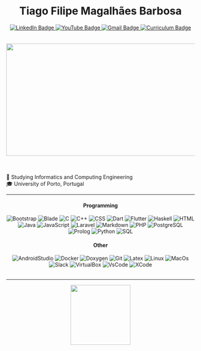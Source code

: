 <h1 align="center">Tiago Filipe Magalhães Barbosa</h1>

<div align="center">
  <a href="https://www.linkedin.com/in/tiagobarbosa05">
   <img src="https://img.shields.io/badge/LinkedIn-0077B5?style=for-the-badge&logo=linkedin&logoColor=white" alt="LinkedIn Badge"/>
  </a>
  <a href="https://www.youtube.com/channel/UCK9REpAh--OqKDY4G2OMxwQ">
   <img src="https://img.shields.io/badge/YouTube-FF0000?style=for-the-badge&logo=youtube&logoColor=white" alt="YouTube Badge"/>
  </a>
  <a href="mailto:tiago.filipe.barbosa@gmail.com">
   <img src="https://img.shields.io/badge/Gmail-D14836?style=for-the-badge&logo=gmail&logoColor=white" alt="Gmail Badge"/>
  </a>
  <a href="https://github.com/th0rz05/th0rz05/blob/master/resume.pdf">
   <img src="https://img.shields.io/badge/Curriculum-333333?style=for-the-badge&logo=pdf&logoColor=white" alt="Curriculum Badge"/>
  </a>
</div>


<br>
<br>

<div align="center">
  <img src="https://media.giphy.com/media/dWesBcTLavkZuG35MI/giphy.gif" width="600" height="300"/>
</div>

<br>
<br>

📖 Studying Informatics and Computing Engineering <br>
🎓 University of Porto, Portugal <br>
 
<hr></hr>

<div align="center">
  <h4>Programming</h4>
  <div display="flex">  
   <img src="https://img.shields.io/badge/Bootstrap-563D7C?style=for-the-badge&logo=bootstrap&logoColor=white" alt="Bootstrap">
   <img src="https://img.shields.io/badge/Blade-563D7C?style=for-the-badge&logo=bootstrap&logoColor=white" alt="Blade">
   <img src="https://img.shields.io/badge/C-00599C?style=for-the-badge&logo=c&logoColor=white" alt="C">
   <img src="https://img.shields.io/badge/C%2B%2B-00599C?style=for-the-badge&logo=c%2B%2B&logoColor=white" alt="C++">
   <img src="https://img.shields.io/badge/CSS3-1572B6?style=for-the-badge&logo=css3&logoColor=white" alt="CSS">
   <img src="https://img.shields.io/badge/Dart-0175C2?style=for-the-badge&logo=dart&logoColor=white" alt="Dart">
   <img src="https://img.shields.io/badge/Flutter-02569B?style=for-the-badge&logo=flutter&logoColor=white" alt="Flutter">
   <img src="https://img.shields.io/badge/Haskell-5D4F85?style=for-the-badge&logo=haskell&logoColor=white" alt="Haskell">
   <img src="https://img.shields.io/badge/HTML5-E34F26?style=for-the-badge&logo=html5&logoColor=white" alt="HTML">
   <img src="https://img.shields.io/badge/Java-ED8B00?style=for-the-badge&logo=java&logoColor=white" alt="Java"> 
   <img src="https://img.shields.io/badge/JavaScript-323330?style=for-the-badge&logo=javascript&logoColor=F7DF1E" alt="JavaScript">  
   <img src="https://img.shields.io/badge/Laravel-FB503B?style=for-the-badge&logo=laravel&logoColor=white" alt="Laravel">
   <img src="https://img.shields.io/badge/Markdown-000000?style=for-the-badge&logo=markdown&logoColor=white" alt="Markdown">
   <img src="https://img.shields.io/badge/PHP-777BB4?style=for-the-badge&logo=php&logoColor=white" alt="PHP">
   <img src="https://img.shields.io/badge/PostgreSQL-336791?style=for-the-badge&logo=postgresql&logoColor=white" alt="PostgreSQL">
   <img src="https://img.shields.io/badge/Prolog-DFDFDF?style=for-the-badge&logo=prolog&logoColor=000000" alt="Prolog">
   <img src="https://img.shields.io/badge/Python-FFD43B?style=for-the-badge&logo=python&logoColor=blue" alt="Python">
   <img src="https://img.shields.io/badge/SQLite-07405E?style=for-the-badge&logo=sqlite&logoColor=white" alt="SQL">
    
  </div>
  <h4>Other</h4>
  <div display="flex">
   <img src="https://img.shields.io/badge/Android%20Studio-563D7C?style=for-the-badge&logo=android-studio&logoColor=green" alt="AndroidStudio">
   <img src="https://img.shields.io/badge/Docker-563D7C?style=for-the-badge&logo=docker&logoColor=white" alt="Docker">
   <img src="https://img.shields.io/badge/Doxygen-563D7C?style=for-the-badge&logo=doxygen&logoColor=yellow" alt="Doxygen">
   <img src="https://img.shields.io/badge/GIT-E44C30?style=for-the-badge&logo=git&logoColor=white" alt="Git">
   <img src="https://img.shields.io/badge/LaTeX-47A141?style=for-the-badge&logo=LaTeX&logoColor=white" alt="Latex">
   <img src="https://img.shields.io/badge/Linux-FCC624?style=for-the-badge&logo=linux&logoColor=black" alt="Linux">
   <img src="https://img.shields.io/badge/mac%20os-000000?style=for-the-badge&logo=apple&logoColor=white" alt="MacOs">
   <img src="https://img.shields.io/badge/Slack-4A154B?style=for-the-badge&logo=slack&logoColor=white" alt="Slack">
   <img src="https://img.shields.io/badge/VirtualBox-563D7C?style=for-the-badge&logo=virtualbox&logoColor=white" alt="VirtualBox">
   <img src="https://img.shields.io/badge/VSCode-0078D4?style=for-the-badge&logo=visual%20studio%20code&logoColor=white" alt="VsCode">
   <img src="https://img.shields.io/badge/Xcode-007ACC?style=for-the-badge&logo=Xcode&logoColor=white" alt="XCode">
  </div>
</div>

<br>
<hr></hr>

<div align="center" display="flex" style="color:red;">
  <img src="https://github-readme-stats.vercel.app/api/top-langs/?username=th0rz05&layout=compact&theme=tokyonight"
    height="160rem"/>
</div>

